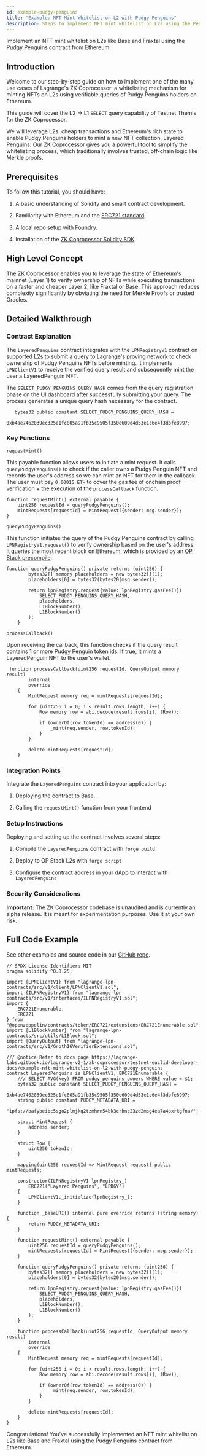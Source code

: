 ```yaml
---
id: example-pudgy-penguins
title: "Example: NFT Mint Whitelist on L2 with Pudgy Penguins"
description: Steps to implement NFT mint whitelist on L2s using the Pedgy Penguins contract from Ethereum
---
```


Implement an NFT mint whitelist on L2s like Base and Fraxtal using the Pudgy Penguins contract from Ethereum.

## Introduction

Welcome to our step-by-step guide on how to implement one of the many use cases of Lagrange's ZK Coprocessor: a whitelisting mechanism for minting NFTs on L2s using verifiable queries of Pudgy Penguins holders on Ethereum.

This guide will cover the L2 -> L1 `SELECT` query capability of Testnet Themis for the ZK Coprocessor.

We will leverage L2s' cheap transactions and Ethereum's rich state to enable Pudgy Penguins holders to mint a new NFT collection, Layered Penguins. Our ZK Coprocessor gives you a powerful tool to simplify the whitelisting process, which traditionally involves trusted, off-chain logic like Merkle proofs.

## Prerequisites

To follow this tutorial, you should have:

1. A basic understanding of Solidity and smart contract development.

2. Familiarity with Ethereum and the [ERC721 standard](https://eips.ethereum.org/EIPS/eip-721).

3. A local repo setup with [Foundry](https://github.com/foundry-rs/foundry).

4. Installation of the [ZK Coprocessor Solidity SDK](https://github.com/lagrange-labs/lagrange-lpn-contracts).

## High Level Concept

The ZK Coprocessor enables you to leverage the state of Ethereum's mainnet (Layer 1) to verify ownership of NFTs while executing transactions on a faster and cheaper Layer 2, like Fraxtal or Base. This approach reduces complexity significantly by obviating the need for Merkle Proofs or trusted Oracles.

## Detailed Walkthrough

### Contract Explanation

The `LayeredPenguins` contract integrates with the `LPNRegistryV1` contract on supported L2s to submit a query to Lagrange's proving network to check ownership of Pudgy Penguins NFTs before minting. It implements `LPNClientV1` to receive the verified query result and subsequently mint the user a LayeredPenguin NFT.

The `SELECT_PUDGY_PENGUINS_QUERY_HASH` comes from the query registration phase on the UI dashboard after successfully submitting your query. The process generates a unique query hash necessary for the contract.

```solidity
   bytes32 public constant SELECT_PUDGY_PENGUINS_QUERY_HASH =
        0xb4ae7462039ec325e1fc805a91fb35c9505f350e609d4d53e1c6e4f3dbfe8997;
```

### Key Functions

`requestMint()`

This payable function allows users to initiate a mint request. It calls `queryPudgyPenguins()` to check if the caller owns a Pudgy Penguin NFT and records the user's address so we can mint an NFT for them in the callback. The user must pay `0.00015 ETH` to cover the gas fee of onchain proof verification + the execution of the `processCallback` function.

```solidity
function requestMint() external payable {
    uint256 requestId = queryPudgyPenguins();
    mintRequests[requestId] = MintRequest({sender: msg.sender});
}
```

`queryPudgyPenguins()`

This function initiates the query of the Pudgy Penguins contract by calling `LPNRegistryV1.request()` to verify ownership based on the user's address. It queries the most recent block on Ethereum, which is provided by an [OP Stack precompile](https://github.com/ethereum-optimism/optimism/blob/develop/packages/contracts-bedrock/src/L2/L1Block.sol#L18).

```solidity
function queryPudgyPenguins() private returns (uint256) {
        bytes32[] memory placeholders = new bytes32[](1);
        placeholders[0] = bytes32(bytes20(msg.sender));

        return lpnRegistry.request{value: lpnRegistry.gasFee()}(
            SELECT_PUDGY_PENGUINS_QUERY_HASH,
            placeholders,
            L1BlockNumber(),
            L1BlockNumber()
        );
    }
```

`processCallback()`

Upon receiving the callback, this function checks if the query result contains 1 or more Pudgy Penguin token ids. If true, it mints a LayeredPenguin NFT to the user's wallet.

```solidity
 function processCallback(uint256 requestId, QueryOutput memory result)
        internal
        override
    {
        MintRequest memory req = mintRequests[requestId];

        for (uint256 i = 0; i < result.rows.length; i++) {
            Row memory row = abi.decode(result.rows[i], (Row));

            if (ownerOf(row.tokenId) == address(0)) {
                _mint(req.sender, row.tokenId);
            }
        }

        delete mintRequests[requestId];
    }
```

### Integration Points

Integrate the `LayeredPenguins` contract into your application by:

1. Deploying the contract to Base.

2. Calling the `requestMint()` function from your frontend

### Setup Instructions

Deploying and setting up the contract involves several steps:

1. Compile the `LayeredPenguins` contract with `forge build`

2. Deploy to OP Stack L2s with `forge script`

3. Configure the contract address in your dApp to interact with `LayeredPenguins`

### Security Considerations

**Important:** The ZK Coprocessor codebase is unaudited and is currently an alpha release. It is meant for experimentation purposes. Use it at your own risk.

## Full Code Example

See other examples and source code in our [GitHub repo](https://github.com/lagrange-labs/lagrange-lpn-contracts).

```solidity
// SPDX-License-Identifier: MIT
pragma solidity ^0.8.25;

import {LPNClientV1} from "lagrange-lpn-contracts/src/v1/client/LPNClientV1.sol";
import {ILPNRegistryV1} from "lagrange-lpn-contracts/src/v1/interfaces/ILPNRegistryV1.sol";
import {
    ERC721Enumerable,
    ERC721
} from "@openzeppelin/contracts/token/ERC721/extensions/ERC721Enumerable.sol";
import {L1BlockNumber} from "lagrange-lpn-contracts/src/utils/L1Block.sol";
import {QueryOutput} from "lagrange-lpn-contracts/src/v1/Groth16VerifierExtensions.sol";

/// @notice Refer to docs page https://lagrange-labs.gitbook.io/lagrange-v2-1/zk-coprocessor/testnet-euclid-developer-docs/example-nft-mint-whitelist-on-l2-with-pudgy-penguins
contract LayeredPenguins is LPNClientV1, ERC721Enumerable {
    /// SELECT AVG(key) FROM pudgy_penguins_owners WHERE value = $1;
    bytes32 public constant SELECT_PUDGY_PENGUINS_QUERY_HASH =
        0xb4ae7462039ec325e1fc805a91fb35c9505f350e609d4d53e1c6e4f3dbfe8997;
    string public constant PUDGY_METADATA_URI =
        "ipfs://bafybeibc5sgo2plmjkq2tzmhrn54bk3crhnc23zd2msg4ea7a4pxrkgfna/";

    struct MintRequest {
        address sender;
    }

    struct Row {
        uint256 tokenId;
    }

    mapping(uint256 requestId => MintRequest request) public mintRequests;

    constructor(ILPNRegistryV1 lpnRegistry_)
        ERC721("Layered Penguins", "LPDGY")
    {
        LPNClientV1._initialize(lpnRegistry_);
    }

    function _baseURI() internal pure override returns (string memory) {
        return PUDGY_METADATA_URI;
    }

    function requestMint() external payable {
        uint256 requestId = queryPudgyPenguins();
        mintRequests[requestId] = MintRequest({sender: msg.sender});
    }

    function queryPudgyPenguins() private returns (uint256) {
        bytes32[] memory placeholders = new bytes32[](1);
        placeholders[0] = bytes32(bytes20(msg.sender));

        return lpnRegistry.request{value: lpnRegistry.gasFee()}(
            SELECT_PUDGY_PENGUINS_QUERY_HASH,
            placeholders,
            L1BlockNumber(),
            L1BlockNumber()
        );
    }

    function processCallback(uint256 requestId, QueryOutput memory result)
        internal
        override
    {
        MintRequest memory req = mintRequests[requestId];

        for (uint256 i = 0; i < result.rows.length; i++) {
            Row memory row = abi.decode(result.rows[i], (Row));

            if (ownerOf(row.tokenId) == address(0)) {
                _mint(req.sender, row.tokenId);
            }
        }

        delete mintRequests[requestId];
    }
}
```

Congratulations! You've successfully implemented an NFT mint whitelist on L2s like Base and Fraxtal using the Pudgy Penguins contract from Ethereum.    
